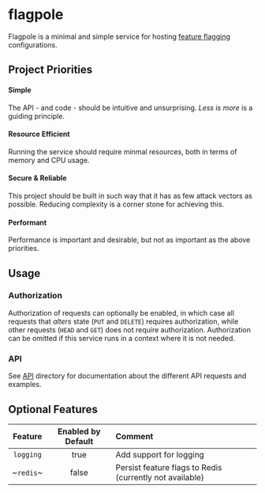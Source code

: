 # flagpole
Flagpole is a minimal and simple service for hosting [feature flagging](https://featureflags.io/feature-flag-introduction) configurations.

## Project Priorities
#### Simple
The API - and code - should be intuitive and unsurprising. _Less is more_ is a guiding principle.

#### Resource Efficient
Running the service should require minmal resources, both in terms of memory and CPU usage.

#### Secure & Reliable
This project should be built in such way that it has as few attack vectors as possible. Reducing complexity is a corner stone for achieving this.

#### Performant
Performance is important and desirable, but not as important as the above priorities.

## Usage
### Authorization
Authorization of requests can optionally be enabled, in which case all requests that _alters_ state (`PUT` and `DELETE`) requires authorization,
while other requests (`HEAD` and `GET`) does not require authorization. Authorization can be omitted if this service runs in a context where it
is not needed.

### API
See [API](API/) directory for documentation about the different API requests and examples.

## Optional Features
| Feature   | Enabled by Default | Comment |
| :-------: | :---------------:  | :------ |   
| `logging` | true               | Add support for logging |
| ~`redis`~   | false              | Persist feature flags to Redis (currently not available) |

